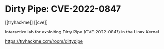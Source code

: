 # Dirty Pipe: CVE-2022-0847
[[tryhackme]] [[cve]]

Interactive lab for exploiting Dirty Pipe (CVE-2022-0847) in the Linux Kernel

https://tryhackme.com/room/dirtypipe